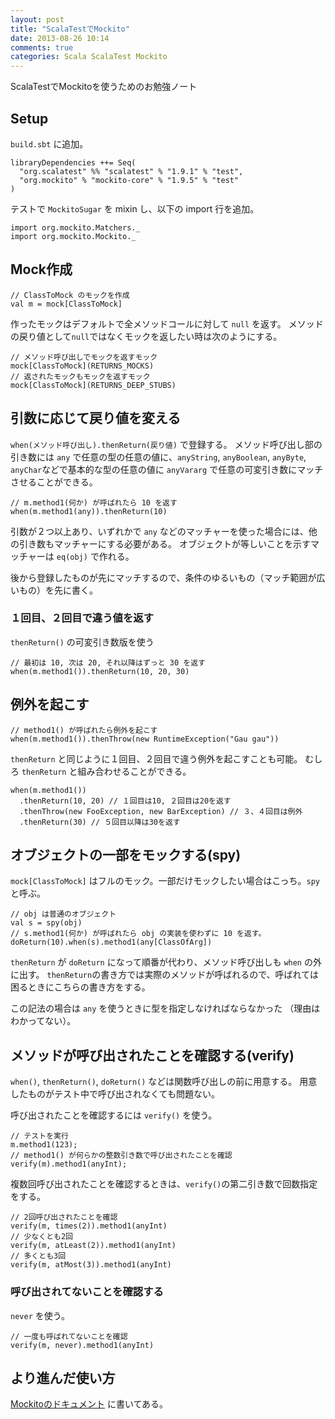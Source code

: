 ```yaml
---
layout: post
title: "ScalaTestでMockito"
date: 2013-08-26 10:14
comments: true
categories: Scala ScalaTest Mockito
---
```


ScalaTestでMockitoを使うためのお勉強ノート

## Setup

`build.sbt` に追加。

    libraryDependencies ++= Seq(
      "org.scalatest" %% "scalatest" % "1.9.1" % "test",
      "org.mockito" % "mockito-core" % "1.9.5" % "test"
    )

テストで `MockitoSugar` を mixin し、以下の import 行を追加。

    import org.mockito.Matchers._
    import org.mockito.Mockito._

## Mock作成

    // ClassToMock のモックを作成
    val m = mock[ClassToMock]

作ったモックはデフォルトで全メソッドコールに対して `null` を返す。
メソッドの戻り値として`null`ではなくモックを返したい時は次のようにする。

    // メソッド呼び出しでモックを返すモック
    mock[ClassToMock](RETURNS_MOCKS)
    // 返されたモックもモックを返すモック
    mock[ClassToMock](RETURNS_DEEP_STUBS)

## 引数に応じて戻り値を変える

`when(メソッド呼び出し).thenReturn(戻り値)` で登録する。
メソッド呼び出し部の引き数には `any` で任意の型の任意の値に、`anyString`, `anyBoolean`, `anyByte`, `anyChar`などで基本的な型の任意の値に `anyVararg` で任意の可変引き数にマッチさせることができる。

    // m.method1(何か) が呼ばれたら 10 を返す
    when(m.method1(any)).thenReturn(10)

引数が２つ以上あり、いずれかで `any` などのマッチャーを使った場合には、他の引き数もマッチャーにする必要がある。
オブジェクトが等しいことを示すマッチャーは `eq(obj)` で作れる。

後から登録したものが先にマッチするので、条件のゆるいもの（マッチ範囲が広いもの）を先に書く。

### １回目、２回目で違う値を返す

`thenReturn()` の可変引き数版を使う

    // 最初は 10, 次は 20, それ以降はずっと 30 を返す
    when(m.method1()).thenReturn(10, 20, 30)

## 例外を起こす

    // method1() が呼ばれたら例外を起こす
    when(m.method1()).thenThrow(new RuntimeException("Gau gau"))

`thenReturn` と同じように１回目、２回目で違う例外を起こすことも可能。
むしろ `thenReturn` と組み合わせることができる。

    when(m.method1())
      .thenReturn(10, 20) // １回目は10, ２回目は20を返す
      .thenThrow(new FooException, new BarException) // ３、４回目は例外
      .thenReturn(30) // ５回目以降は30を返す

## オブジェクトの一部をモックする(spy)

`mock[ClassToMock]` はフルのモック。一部だけモックしたい場合はこっち。`spy`と呼ぶ。

    // obj は普通のオブジェクト
    val s = spy(obj)
    // s.method1(何か) が呼ばれたら obj の実装を使わずに 10 を返す。
    doReturn(10).when(s).method1(any[ClassOfArg])

`thenReturn` が `doReturn` になって順番が代わり、メソッド呼び出しも `when` の外に出す。
`thenReturn`の書き方では実際のメソッドが呼ばれるので、呼ばれては困るときにこちらの書き方をする。

この記法の場合は `any` を使うときに型を指定しなければならなかった
（理由はわかってない）。

## メソッドが呼び出されたことを確認する(verify)

`when()`, `thenReturn()`, `doReturn()` などは関数呼び出しの前に用意する。
用意したものがテスト中で呼び出されなくても問題ない。

呼び出されたことを確認するには `verify()` を使う。

    // テストを実行
    m.method1(123);
    // method1() が何らかの整数引き数で呼び出されたことを確認
    verify(m).method1(anyInt);

複数回呼び出されたことを確認するときは、`verify()`の第二引き数で回数指定をする。

    // 2回呼び出されたことを確認
    verify(m, times(2)).method1(anyInt)
    // 少なくとも2回
    verify(m, atLeast(2)).method1(anyInt)
    // 多くとも3回
    verify(m, atMost(3)).method1(anyInt)

### 呼び出されてないことを確認する

`never` を使う。

    // 一度も呼ばれてないことを確認
    verify(m, never).method1(anyInt)

## より進んだ使い方

[Mockitoのドキュメント](http://docs.mockito.googlecode.com/hg/latest/org/mockito/Mockito.html)
に書いてある。